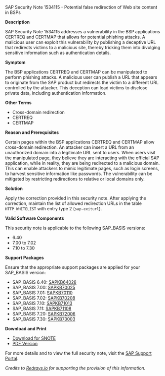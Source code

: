 SAP Security Note 1534115 - Potential false redirection of Web site content in BSPs

**Description**
  
SAP Security Note 1534115 addresses a vulnerability in the BSP applications CERTREQ and CERTMAP that allows for potential phishing attacks. A malicious user can exploit this vulnerability by publishing a deceptive URL that redirects victims to a malicious site, thereby tricking them into divulging sensitive information such as authentication details.

**Symptom**

The BSP applications CERTREQ and CERTMAP can be manipulated to perform phishing attacks. A malicious user can publish a URL that appears to originate from the SAP product but redirects the victim to a different URL controlled by the attacker. This deception can lead victims to disclose private data, including authentication information.

**Other Terms**

- Cross-domain redirection
- CERTREQ
- CERTMAP

**Reason and Prerequisites**

Certain pages within the BSP applications CERTREQ and CERTMAP allow cross-domain redirection. An attacker can insert a URL from an unauthorized domain into a legitimate URL sent to users. When users visit the manipulated page, they believe they are interacting with the official SAP application, while in reality, they are being redirected to a malicious domain. This can enable attackers to mimic legitimate pages, such as login screens, to harvest sensitive information like passwords. The vulnerability can be mitigated by restricting redirections to relative or local domains only.

**Solution**

Apply the correction provided in this security note. After applying the correction, maintain the list of allowed redirection URLs in the table `HTTP_WHITELIST` with entry type 2 (`sap-exiturl`).

**Valid Software Components**

This security note is applicable to the following SAP_BASIS versions:

- 6.40
- 7.00 to 7.02
- 7.10 to 7.30

**Support Packages**

Ensure that the appropriate support packages are applied for your SAP_BASIS version:

- SAP_BASIS 6.40: [SAPKB64028](https://me.sap.com/supportpackage/SAPKB64028)
- SAP_BASIS 7.00: [SAPKB70025](https://me.sap.com/supportpackage/SAPKB70025)
- SAP_BASIS 7.01: [SAPKB70110](https://me.sap.com/supportpackage/SAPKB70110)
- SAP_BASIS 7.02: [SAPKB70208](https://me.sap.com/supportpackage/SAPKB70208)
- SAP_BASIS 7.10: [SAPKB71013](https://me.sap.com/supportpackage/SAPKB71013)
- SAP_BASIS 7.11: [SAPKB71108](https://me.sap.com/supportpackage/SAPKB71108)
- SAP_BASIS 7.20: [SAPKB72006](https://me.sap.com/supportpackage/SAPKB72006)
- SAP_BASIS 7.30: [SAPKB73003](https://me.sap.com/supportpackage/SAPKB73003)

**Download and Print**

- [Download for SNOTE](https://notesdownloads.sap.com/note/0040000009100672017)
- [PDF Version](https://userapps.support.sap.com/sap/support/sfm/notes/print/0001534115?language=en-US&token=B36949DD8D557E296A854A2345A9FEE6)

For more details and to view the full security note, visit the [SAP Support Portal](https://me.sap.com/notes/1534115).

*Credits to [Redrays.io](https://redrays.io) for supporting the provision of this information.*